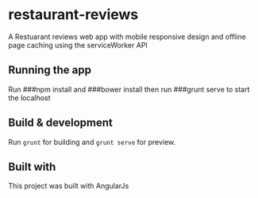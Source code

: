 # restaurant-reviews

A Restuarant reviews web app with mobile responsive design and offline page caching using the serviceWorker API

## Running the app
Run  ###npm install and ###bower install then run ###grunt serve to start the localhost

## Build & development

Run `grunt` for building and `grunt serve` for preview.

## Built with
This project was built with AngularJs
